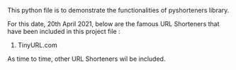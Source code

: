 This python file is to demonstrate the functionalities of pyshorteners library.

For this date, 20th April 2021, below are the famous URL Shorteners that have been included in this 
project file :

1. TinyURL.com

As time to time, other URL Shorteners wil be included.
